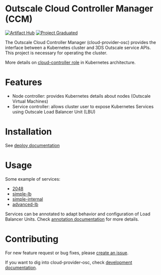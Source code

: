 # Outscale Cloud Controller Manager (CCM)
[![Artifact Hub](https://img.shields.io/endpoint?url=https://artifacthub.io/badge/repository/osc-cloud-controller-manager)](https://artifacthub.io/packages/search?repo=osc-cloud-controller-manager)
[![Project Graduated](https://docs.outscale.com/fr/userguide/_images/Project-Graduated-green.svg)](https://docs.outscale.com/en/userguide/Open-Source-Projects.html)

The Outscale Cloud Controller Manager (cloud-provider-osc) provides the interface between a Kubernetes cluster and 3DS Outscale service APIs. 
This project is necessary for operating the cluster.


More details on [cloud-controller role](https://kubernetes.io/docs/concepts/architecture/cloud-controller/) in Kubernetes architecture.

# Features
- Node controller: provides Kubernetes details about nodes (Outscale Virtual Machines)
- Service controller: allows cluster user to expose Kubernetes Services using Outscale Load Balancer Unit (LBU) 

# Installation
See [deploy documentation](../deploy/README.md)

# Usage

Some example of services:
- [2048](../examples/2048)
- [simple-lb](../examples/simple-lb)
- [simple-internal](../examples/simple-internal)
- [advanced-lb](../examples/advanced-lb)

Services can be annotated to adapt behavior and configuration of Load Balancer Units.
Check [annotation documentation](../docs/annotations.md) for more details.

# Contributing

For new feature request or bug fixes, please [create an issue](https://github.com/outscale-dev/cloud-provider-osc/issues).

If you want to dig into cloud-provider-osc, check [development documentation](development.md).
